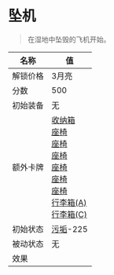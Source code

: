 # 坠机  
> 在湿地中坠毁的飞机开始。  
  
名称  |  值  
----  |  ----  
解锁价格  |  3月亮  
分数  |  500  
初始装备  |  无  
额外卡牌  |  [收纳箱](Trunk.md)<br>[座椅](SeatAttached.md)<br>[座椅](SeatAttached.md)<br>[座椅](SeatAttached.md)<br>[座椅](SeatAttached.md)<br>[座椅](SeatAttached.md)<br>[座椅](SeatAttached.md)<br>[行李箱(A)](LuggageA.md)<br>[行李箱(C)](LuggageC.md)  
初始状态  |  [污垢](Filth.md)-225  
被动状态  |  无  
效果  |    
